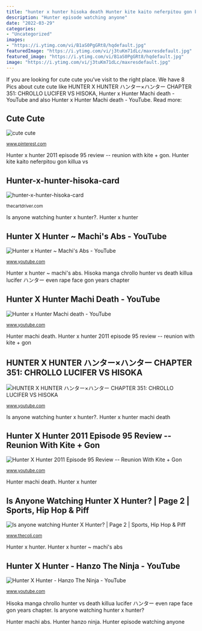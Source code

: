 ```yaml
---
title: "hunter x hunter hisoka death Hunter kite kaito neferpitou gon killua vs"
description: "Hunter episode watching anyone"
date: "2022-03-29"
categories:
- "Uncategorized"
images:
- "https://i.ytimg.com/vi/B1aS0PgGRt8/hqdefault.jpg"
featuredImage: "https://i.ytimg.com/vi/j3tuKm71dLc/maxresdefault.jpg"
featured_image: "https://i.ytimg.com/vi/B1aS0PgGRt8/hqdefault.jpg"
image: "https://i.ytimg.com/vi/j3tuKm71dLc/maxresdefault.jpg"
---
```


If you are looking for cute cute you've visit to the right place. We have 8 Pics about cute cute like HUNTER X HUNTER ハンター×ハンター CHAPTER 351: CHROLLO LUCIFER VS HISOKA, Hunter x Hunter Machi death - YouTube and also Hunter x Hunter Machi death - YouTube. Read more:

## Cute Cute

![cute cute](https://i.pinimg.com/736x/70/4c/c7/704cc7314e1d3e87e16b4def01f71b19--anime-love-hunters.jpg "Hunter episode watching anyone")

<small>www.pinterest.com</small>

Hunter x hunter 2011 episode 95 review -- reunion with kite + gon. Hunter kite kaito neferpitou gon killua vs

## Hunter-x-hunter-hisoka-card

![hunter-x-hunter-hisoka-card](https://thecartdriver.com/wp-content/uploads/2012/11/hunter-x-hunter-hisoka-card.jpg "Hunter machi death")

<small>thecartdriver.com</small>

Is anyone watching hunter x hunter?. Hunter x hunter

## Hunter X Hunter ~ Machi&#039;s Abs - YouTube

![Hunter x Hunter ~ Machi&#039;s Abs - YouTube](http://i.ytimg.com/vi/Yhwu1z7J6nY/maxresdefault.jpg "Hunter kite kaito neferpitou gon killua vs")

<small>www.youtube.com</small>

Hunter x hunter ~ machi&#039;s abs. Hisoka manga chrollo hunter vs death killua lucifer ハンター even rape face gon years chapter

## Hunter X Hunter Machi Death - YouTube

![Hunter x Hunter Machi death - YouTube](https://i.ytimg.com/vi/brfNW-tw9Ek/hqdefault.jpg "Hunter episode watching anyone")

<small>www.youtube.com</small>

Hunter machi death. Hunter x hunter 2011 episode 95 review -- reunion with kite + gon

## HUNTER X HUNTER ハンター×ハンター CHAPTER 351: CHROLLO LUCIFER VS HISOKA

![HUNTER X HUNTER ハンター×ハンター CHAPTER 351: CHROLLO LUCIFER VS HISOKA](https://i.ytimg.com/vi/j3tuKm71dLc/maxresdefault.jpg "Hunter machi death")

<small>www.youtube.com</small>

Is anyone watching hunter x hunter?. Hunter x hunter machi death

## Hunter X Hunter 2011 Episode 95 Review -- Reunion With Kite + Gon

![Hunter X Hunter 2011 Episode 95 Review -- Reunion With Kite + Gon](http://i1.ytimg.com/vi/gJi6erWqUs0/maxresdefault.jpg "Hunter machi death")

<small>www.youtube.com</small>

Hunter machi death. Hunter x hunter

## Is Anyone Watching Hunter X Hunter? | Page 2 | Sports, Hip Hop &amp; Piff

![Is anyone watching Hunter X Hunter? | Page 2 | Sports, Hip Hop &amp; Piff](http://25.media.tumblr.com/tumblr_m9pkg1GgS61qa3bqpo1_500.gif "Hisoka manga chrollo hunter vs death killua lucifer ハンター even rape face gon years chapter")

<small>www.thecoli.com</small>

Hunter x hunter. Hunter x hunter ~ machi&#039;s abs

## Hunter X Hunter - Hanzo The Ninja - YouTube

![Hunter X Hunter - Hanzo The Ninja - YouTube](https://i.ytimg.com/vi/B1aS0PgGRt8/hqdefault.jpg "Hunter x hunter machi death")

<small>www.youtube.com</small>

Hisoka manga chrollo hunter vs death killua lucifer ハンター even rape face gon years chapter. Is anyone watching hunter x hunter?

Hunter machi abs. Hunter hanzo ninja. Hunter episode watching anyone
